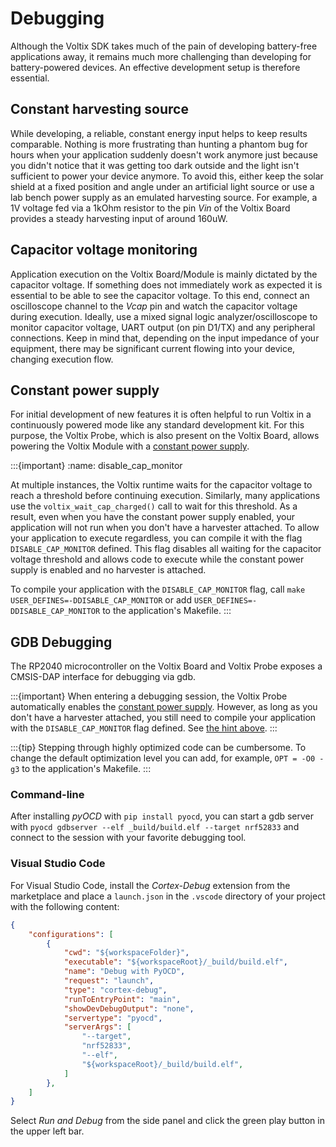 # Debugging

Although the Voltix SDK takes much of the pain of developing battery-free applications away, it remains much more challenging than developing for battery-powered devices.
An effective development setup is therefore essential.

## Constant harvesting source

While developing, a reliable, constant energy input helps to keep results comparable.
Nothing is more frustrating than hunting a phantom bug for hours when your application suddenly doesn't work anymore just because you didn't notice that it was getting too dark outside and the light isn't sufficient to power your device anymore.
To avoid this, either keep the solar shield at a fixed position and angle under an artificial light source or use a lab bench power supply as an emulated harvesting source.
For example, a 1V voltage fed via a 1kOhm resistor to the pin *Vin* of the Voltix Board provides a steady harvesting input of around 160uW.

## Capacitor voltage monitoring

Application execution on the Voltix Board/Module is mainly dictated by the capacitor voltage.
If something does not immediately work as expected it is essential to be able to see the capacitor voltage.
To this end, connect an oscilloscope channel to the *Vcap* pin and watch the capacitor voltage during execution.
Ideally, use a mixed signal logic analyzer/oscilloscope to monitor capacitor voltage, UART output (on pin D1/TX) and any peripheral connections.
Keep in mind that, depending on the input impedance of your equipment, there may be significant current flowing into your device, changing execution flow.

## Constant power supply

For initial development of new features it is often helpful to run Voltix in a continuously powered mode like any standard development kit.
For this purpose, the Voltix Probe, which is also present on the Voltix Board, allows powering the Voltix Module with a [constant power supply](constant_power_supply).

:::{important}
:name: disable_cap_monitor

At multiple instances, the Voltix runtime waits for the capacitor voltage to reach a threshold before continuing execution. Similarly, many applications use the `voltix_wait_cap_charged()` call to wait for this threshold. As a result, even when you have the constant power supply enabled, your application will not run when you don't have a harvester attached. To allow your application to execute regardless, you can compile it with the flag `DISABLE_CAP_MONITOR` defined. This flag disables all waiting for the capacitor voltage threshold and allows code to execute while the constant power supply is enabled and no harvester is attached.

To compile your application with the `DISABLE_CAP_MONITOR` flag, call `make USER_DEFINES=-DDISABLE_CAP_MONITOR` or add `USER_DEFINES=-DDISABLE_CAP_MONITOR` to the application's Makefile.
:::


## GDB Debugging

The RP2040 microcontroller on the Voltix Board and Voltix Probe exposes a CMSIS-DAP interface for debugging via gdb.

:::{important}
When entering a debugging session, the Voltix Probe automatically enables the [constant power supply](constant_power_supply). However, as long as you don't have a harvester attached, you still need to compile your application with the `DISABLE_CAP_MONITOR` flag defined. See [the hint above](#disable_cap_monitor).
:::

:::{tip}
Stepping through highly optimized code can be cumbersome. To change the default optimization level you can add, for example, `OPT = -O0 -g3` to the application's Makefile.
:::

### Command-line

After installing *pyOCD* with `pip install pyocd`, you can start a gdb server with `pyocd gdbserver --elf _build/build.elf --target nrf52833` and connect to the session with your favorite debugging tool.


### Visual Studio Code

For Visual Studio Code, install the *Cortex-Debug* extension from the marketplace and place a `launch.json` in the `.vscode` directory of your project with the following content:
```json
{
    "configurations": [
        {
            "cwd": "${workspaceFolder}",
            "executable": "${workspaceRoot}/_build/build.elf",
            "name": "Debug with PyOCD",
            "request": "launch",
            "type": "cortex-debug",
            "runToEntryPoint": "main",
            "showDevDebugOutput": "none",
            "servertype": "pyocd",
            "serverArgs": [
                "--target",
                "nrf52833",
                "--elf",
                "${workspaceRoot}/_build/build.elf",
            ]
        },
    ]
}
```

Select *Run and Debug* from the side panel and click the green play button in the upper left bar.


